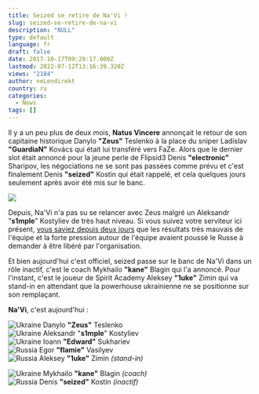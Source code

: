 ```yaml
---
title: Seized se retire de Na'Vi !
slug: seized-se-retire-de-na-vi
description: "NULL"
type: default
language: fr
draft: false
date: 2017-10-17T09:29:17.000Z
lastmod: 2022-07-12T13:16:39.320Z
views: "2184"
author: neLendirekt
country: ru
categories:
  - News
tags: []
---
```

Il y a un peu plus de deux mois, **Natus Vincere** annonçait le retour de son capitaine historique Danylo **"Zeus"** Teslenko à la place du sniper Ladislav **"GuardiaN"** Kovács qui était lui transféré vers FaZe. Alors que le dernier slot était annoncé pour la jeune perle de Flipsid3 Denis **"electronic"** Sharipov, les négociations ne se sont pas passées comme prévu et c'est finalement Denis **"seized"** Kostin qui était rappelé, et cela quelques jours seulement après avoir été mis sur le banc.

![](/images/articles/59e5ca664d564/images/NNnqJLYT2mAns89so2w1M6diaBKX5mud4UC8684n.jpeg)

Depuis, Na'Vi n'a pas su se relancer avec Zeus malgré un Aleksandr "**s1mple**" Kostyliev de très haut niveau. Si vous suivez votre serviteur ici présent, [vous saviez depuis deux jours](https://twitter.com/neLendirekt/status/919568688696778754) que les résultats très mauvais de l'équipe et la forte pression autour de l'équipe avaient poussé le Russe à demander à être libéré par l'organisation.

Et bien aujourd'hui c'est officiel, seized passe sur le banc de Na'Vi dans un rôle inactif, c'est le coach Mykhailo **"kane"** Blagin qui l'a annoncé. Pour l'instant, c'est le joueur de Spirit Academy Aleksey **"1uke"** Zimin qui va stand-in en attendant que la powerhouse ukrainienne ne se positionne sur son remplaçant.

**Na'Vi**, c'est aujourd'hui :

![Ukraine](/images/countries/ua.svg)⁠ Danylo **"Zeus"** Teslenko  
![Ukraine](/images/countries/ua.svg)⁠ Aleksandr "**s1mple**" Kostyliev  
![Ukraine](/images/countries/ua.svg)⁠ Ioann **"Edward"** Sukhariev  
![Russia](/images/countries/ru.svg)⁠ Egor **"flamie"** Vasilyev  
![Russia](/images/countries/ru.svg)⁠ Aleksey **"1uke"** Zimin _(stand-in)_

![Ukraine](/images/countries/ua.svg)⁠ Mykhailo **"kane"** Blagin _(coach)_  
![Russia](/images/countries/ru.svg)⁠ Denis **"seized"** Kostin _(inactif)_
